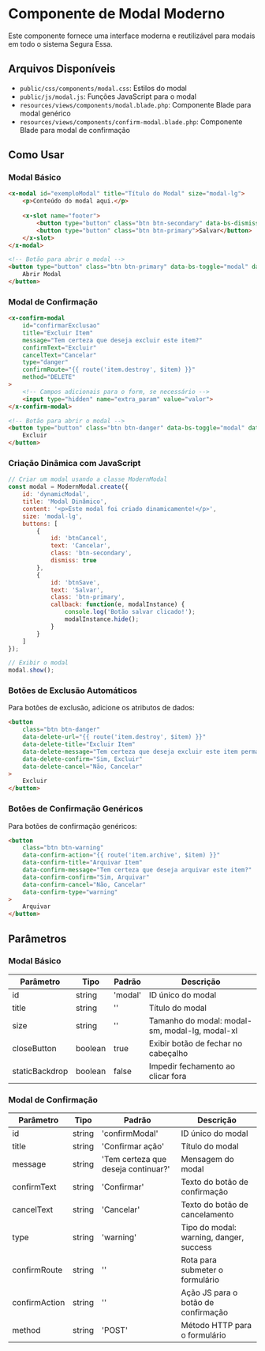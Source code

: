 # Componente de Modal Moderno

Este componente fornece uma interface moderna e reutilizável para modais em todo o sistema Segura Essa.

## Arquivos Disponíveis

- `public/css/components/modal.css`: Estilos do modal
- `public/js/modal.js`: Funções JavaScript para o modal
- `resources/views/components/modal.blade.php`: Componente Blade para modal genérico
- `resources/views/components/confirm-modal.blade.php`: Componente Blade para modal de confirmação

## Como Usar

### Modal Básico

```html
<x-modal id="exemploModal" title="Título do Modal" size="modal-lg">
    <p>Conteúdo do modal aqui.</p>
    
    <x-slot name="footer">
        <button type="button" class="btn btn-secondary" data-bs-dismiss="modal">Fechar</button>
        <button type="button" class="btn btn-primary">Salvar</button>
    </x-slot>
</x-modal>

<!-- Botão para abrir o modal -->
<button type="button" class="btn btn-primary" data-bs-toggle="modal" data-bs-target="#exemploModal">
    Abrir Modal
</button>
```

### Modal de Confirmação

```html
<x-confirm-modal 
    id="confirmarExclusao"
    title="Excluir Item" 
    message="Tem certeza que deseja excluir este item?" 
    confirmText="Excluir" 
    cancelText="Cancelar"
    type="danger"
    confirmRoute="{{ route('item.destroy', $item) }}"
    method="DELETE"
>
    <!-- Campos adicionais para o form, se necessário -->
    <input type="hidden" name="extra_param" value="valor">
</x-confirm-modal>

<!-- Botão para abrir o modal -->
<button type="button" class="btn btn-danger" data-bs-toggle="modal" data-bs-target="#confirmarExclusao">
    Excluir
</button>
```

### Criação Dinâmica com JavaScript

```javascript
// Criar um modal usando a classe ModernModal
const modal = ModernModal.create({
    id: 'dynamicModal',
    title: 'Modal Dinâmico',
    content: '<p>Este modal foi criado dinamicamente!</p>',
    size: 'modal-lg',
    buttons: [
        {
            id: 'btnCancel',
            text: 'Cancelar',
            class: 'btn-secondary',
            dismiss: true
        },
        {
            id: 'btnSave',
            text: 'Salvar',
            class: 'btn-primary',
            callback: function(e, modalInstance) {
                console.log('Botão salvar clicado!');
                modalInstance.hide();
            }
        }
    ]
});

// Exibir o modal
modal.show();
```

### Botões de Exclusão Automáticos

Para botões de exclusão, adicione os atributos de dados:

```html
<button 
    class="btn btn-danger"
    data-delete-url="{{ route('item.destroy', $item) }}"
    data-delete-title="Excluir Item"
    data-delete-message="Tem certeza que deseja excluir este item permanentemente?"
    data-delete-confirm="Sim, Excluir"
    data-delete-cancel="Não, Cancelar"
>
    Excluir
</button>
```

### Botões de Confirmação Genéricos

Para botões de confirmação genéricos:

```html
<button 
    class="btn btn-warning"
    data-confirm-action="{{ route('item.archive', $item) }}"
    data-confirm-title="Arquivar Item"
    data-confirm-message="Tem certeza que deseja arquivar este item?"
    data-confirm-confirm="Sim, Arquivar"
    data-confirm-cancel="Não, Cancelar"
    data-confirm-type="warning"
>
    Arquivar
</button>
```

## Parâmetros

### Modal Básico

| Parâmetro | Tipo | Padrão | Descrição |
|-----------|------|--------|-----------|
| id | string | 'modal' | ID único do modal |
| title | string | '' | Título do modal |
| size | string | '' | Tamanho do modal: modal-sm, modal-lg, modal-xl |
| closeButton | boolean | true | Exibir botão de fechar no cabeçalho |
| staticBackdrop | boolean | false | Impedir fechamento ao clicar fora |

### Modal de Confirmação

| Parâmetro | Tipo | Padrão | Descrição |
|-----------|------|--------|-----------|
| id | string | 'confirmModal' | ID único do modal |
| title | string | 'Confirmar ação' | Título do modal |
| message | string | 'Tem certeza que deseja continuar?' | Mensagem do modal |
| confirmText | string | 'Confirmar' | Texto do botão de confirmação |
| cancelText | string | 'Cancelar' | Texto do botão de cancelamento |
| type | string | 'warning' | Tipo do modal: warning, danger, success |
| confirmRoute | string | '' | Rota para submeter o formulário |
| confirmAction | string | '' | Ação JS para o botão de confirmação |
| method | string | 'POST' | Método HTTP para o formulário |
